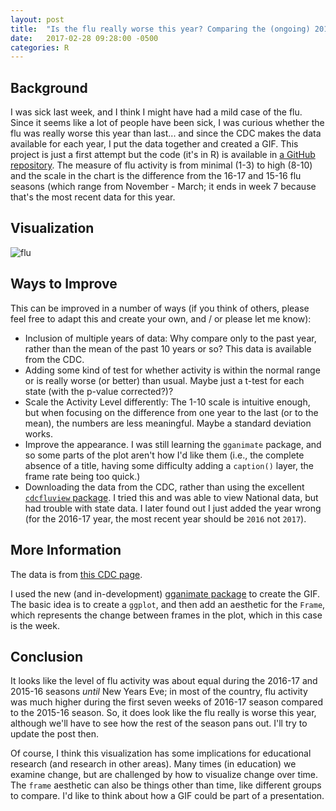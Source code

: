 ```yaml
---
layout: post
title:  "Is the flu really worse this year? Comparing the (ongoing) 2016-17 and 2015-16 flu seasons"
date:   2017-02-28 09:28:00 -0500
categories: R 
---
```


## Background

I was sick last week, and I think I might have had a mild case of the flu. Since it seems like a lot of people have been sick, I was curious whether the flu was really worse this year than last... and since the CDC makes the data available for each year, I put the data together and created a GIF. This project is just a first attempt but the code (it's in R) is available in [a GitHub repository](https://github.com/jrosen48/cdc-flu-vis). The measure of flu activity is from minimal (1-3) to high (8-10) and the scale in the chart is the difference from the 16-17 and 15-16 flu seasons (which range from November - March; it ends in week 7 because that's the most recent data for this year.

## Visualization

![flu](https://cloud.githubusercontent.com/assets/4596214/23408837/7cb56b9e-fd97-11e6-817d-a9dd743b532e.gif)

## Ways to Improve

This can be improved in a number of ways (if you think of others, please feel free to adapt this and create your own, and / or please let me know):

* Inclusion of multiple years of data: Why compare only to the past year, rather than the mean of the past 10 years or so? This data is available from the CDC.
* Adding some kind of test for whether activity is within the normal range or is really worse (or better) than usual. Maybe just a t-test for each state (with the p-value corrected?)?
* Scale the Activity Level differently: The 1-10 scale is intuitive enough, but when focusing on the difference from one year to the last (or to the mean), the numbers are less meaningful. Maybe a standard deviation works.
* Improve the appearance. I was still learning the `gganimate` package, and so some parts of the plot aren't how I'd like them (i.e., the complete absence of a title, having some difficulty adding a `caption()` layer, the frame rate being too quick.)
* Downloading the data from the CDC, rather than using the excellent [`cdcfluview` package](https://github.com/hrbrmstr/cdcfluview). I tried this and was able to view National data, but had trouble with state data. I later found out I just added the year wrong (for the 2016-17 year, the most recent year should be `2016` not `2017`).

## More Information

The data is from [this CDC page](https://www.cdc.gov/flu/weekly/fluviewinteractive.htm).

I used the new (and in-development) [gganimate package](https://github.com/dgrtwo/gganimate) to create the GIF. The basic idea is to create a `ggplot`, and then add an aesthetic for the `Frame`, which represents the change between frames in the plot, which in this case is the week.

## Conclusion

It looks like the level of flu activity was about equal during the 2016-17 and 2015-16 seasons *until* New Years Eve; in most of the country, flu activity was much higher during the first seven weeks of 2016-17 season compared to the 2015-16 season. So, it does look like the flu really is worse this year, although we'll have to see how the rest of the season pans out. I'll try to update the post then.

Of course, I think this visualization has some implications for educational research (and research in other areas). Many times (in education) we examine change, but are challenged by how to visualize change over time. The `frame` aesthetic can also be things other than time, like different groups to compare. I'd like to think about how a GIF could be part of a presentation.
